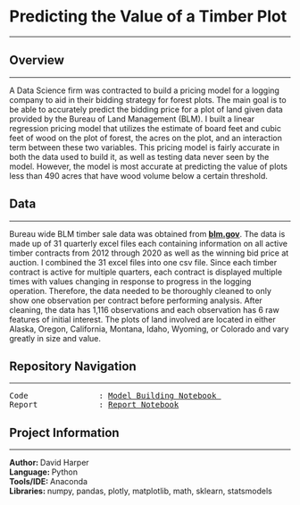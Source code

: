 # Predicting the Value of a Timber Plot
---
## Overview
---
A Data Science firm was contracted to build a pricing model for a logging company to aid in their bidding strategy for forest plots. The main goal is to be able to accurately predict the bidding price for a plot of land given data provided by the Bureau of Land Management (BLM). I built a linear regression pricing model that utilizes the estimate of board feet and cubic feet of wood on the plot of forest, the acres on the plot, and an interaction term between these two variables. This pricing model is fairly accurate in both the data used to build it, as well as testing data never seen by the model. However, the model is most accurate at predicting the value of plots less than 490 acres that have wood volume below a certain threshold.
## Data
---
Bureau wide BLM timber sale data was obtained from __[blm.gov](https://www.blm.gov/programs/natural-resources/forests-and-woodlands/timber-sales/bureau-wide-timber-data)__. The data is made up of 31 quarterly excel files each containing information on all active timber contracts from 2012 through 2020 as well as the winning bid price at auction. I combined the 31 excel files into one csv file. Since each timber contract is active for multiple quarters, each contract is displayed multiple times with values changing in response to progress in the logging operation. Therefore, the data needed to be thoroughly cleaned to only show one observation per contract before performing analysis. After cleaning, the data has 1,116 observations and each observation has 6 raw features of initial interest. The plots of land involved are located in either Alaska, Oregon, California, Montana, Idaho, Wyoming, or Colorado and vary greatly in size and value.
## Repository Navigation
---
<pre>
Code               : <a href=https://github.com/harperd17/Timber-Sale-Valuation/blob/master/Notebooks/Modelling%20Code.ipynb>Model Building Notebook </a>
Report             : <a href=https://github.com/harperd17/Timber-Sale-Valuation/blob/master/Report/'Report Notebook.ipynb'>Report Notebook</a>
</pre>
## Project Information
---
<b>Author: </b>David Harper <br>
<b>Language: </b>Python <br>
<b>Tools/IDE: </b>Anaconda <br>
<b>Libraries: </b>numpy, pandas, plotly, matplotlib, math, sklearn, statsmodels
